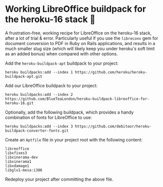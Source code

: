 # Working LibreOffice buildpack for the heroku-16 stack 🎉

A frustration-free, working recipe for LibreOffice on the heroku-16 stack, after a lot of trial & error. Particularly useful if you use the `libreconv` gem for document conversion to PDF in Ruby on Rails applications, and results in a much smaller slug size (which will likely keep you under heroku's soft limit as an added bonus) when compared with other options.

Add the `heroku-buildpack-apt` buildpack to your project:
```
heroku buildpacks:add --index 1 https://github.com/heroku/heroku-buildpack-apt.git
```

Add our LibreOffice buildpack to your project:
```
heroku buildpacks:add --index 2 https://github.com/BlueTeaLondon/heroku-buildpack-libreoffice-for-heroku-16.git
```

Optionally, add the following buildpack, which provides a handy combination of fonts for LibreOffice to use:
```
heroku buildpacks:add --index 3 https://github.com/debitoor/heroku-buildpack-converter-fonts.git
```

Create an `Aptfile` file in your project root with the following content:
```
libreoffice
libxfixes3
libxinerama-dev
libxinerama1
libxdamage1
libglu1-mesa:i386
```

Redeploy your project after committing the above file.
